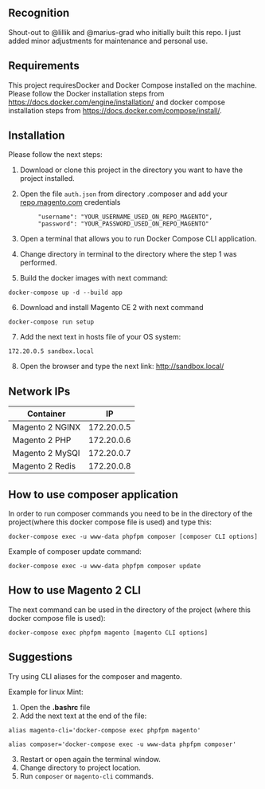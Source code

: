 ## Recognition
Shout-out to @lillik and @marius-grad who initially built this repo.
I just added minor adjustments for maintenance and personal use.

## Requirements

This project requiresDocker and Docker Compose installed on the machine. Please follow the Docker installation steps from https://docs.docker.com/engine/installation/ and docker compose installation steps from https://docs.docker.com/compose/install/.

## Installation

Please follow the next steps:
1. Download or clone this project in the directory you want to have the project installed.
2. Open the file `auth.json` from directory .composer and add your [repo.magento.com](http://devdocs.magento.com/guides/v2.0/install-gde/prereq/connect-auth.html) credentials

            "username": "YOUR_USERNAME_USED_ON_REPO_MAGENTO",
            "password": "YOUR_PASSWORD_USED_ON_REPO_MAGENTO"

3. Open a terminal that allows you to run Docker Compose CLI application.
4. Change directory in terminal to the directory where the step 1 was performed.
5. Build the docker images with next command:

`docker-compose up -d --build app`

6. Download and install Magento CE 2 with next command

`docker-compose run setup`

7. Add the next text in hosts file of your OS system:

`172.20.0.5 sandbox.local`

8. Open the browser and type the next link: http://sandbox.local/

## Network IPs ##
| Container | IP |
|--------|--------|
|Magento 2 NGINX|172.20.0.5|
|Magento 2 PHP|172.20.0.6|
|Magento 2 MySQl|172.20.0.7|
|Magento 2 Redis|172.20.0.8|

## How to use composer application

In order to run composer commands you need to be in the directory of the project(where this docker compose file is used) and type this:

`docker-compose exec -u www-data phpfpm composer [composer CLI options]`

Example of composer update command:

`docker-compose exec -u www-data phpfpm composer update`

## How to use Magento 2 CLI

The next command can be used in the directory of the project (where this docker compose file is used):

`docker-compose exec phpfpm magento [magento CLI options]`


## Suggestions
Try using CLI aliases for the composer and magento.

Example for linux Mint:

 1. Open the __.bashrc__ file
 2. Add the next text at the end of the file:

`alias magento-cli='docker-compose exec phpfpm magento'`

`alias composer='docker-compose exec -u www-data phpfpm composer'`

 3. Restart or open again the terminal window.
 4. Change directory to project location.
 5. Run `composer` or `magento-cli` commands.
 
 
